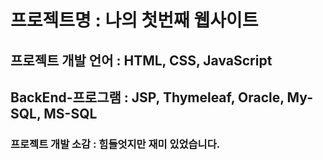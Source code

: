# 프로젝트명 : 나의 첫번째 웹사이트

## 프로젝트 개발 언어 : HTML, CSS, JavaScript

## BackEnd-프로그램 : JSP, Thymeleaf, Oracle, My-SQL, MS-SQL

### 프로젝트 개발 소감 : 힘들엇지만 재미 있었습니다.
